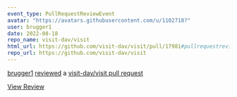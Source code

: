 ```yaml
---
event_type: PullRequestReviewEvent
avatar: "https://avatars.githubusercontent.com/u/1102718?"
user: brugger1
date: 2022-08-18
repo_name: visit-dav/visit
html_url: https://github.com/visit-dav/visit/pull/17981#pullrequestreview-1077758097
repo_url: https://github.com/visit-dav/visit
---
```


<a href='https://github.com/brugger1' target='_blank'>brugger1</a> <a href='https://github.com/visit-dav/visit/pull/17981#pullrequestreview-1077758097' target='_blank'>reviewed</a> a <a href='https://github.com/visit-dav/visit/pull/17981' target='_blank'>visit-dav/visit pull request</a>

<small></small>

<a href='https://github.com/visit-dav/visit/pull/17981#pullrequestreview-1077758097' target='_blank'>View Review</a>